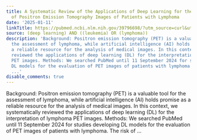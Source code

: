 ```yaml
---
title: A Systematic Review of the Applications of Deep Learning for the Interpretation
  of Positron Emission Tomography Images of Patients with Lymphoma
date: '2025-01-11'
linkTitle: https://pubmed.ncbi.nlm.nih.gov/39796698/?utm_source=curl&utm_medium=rss&utm_campaign=pubmed-2&utm_content=1byXLWG-5Hn0_qdLgZYpDfLA2UWGhGNgZGereuo1rJN2aoAQXP&fc=20220814223158&ff=20250112170445&v=2.18.0.post9+e462414
source: (deep learning) AND ((leukemia) OR (lymphoma))
description: 'Background: Positron emission tomography (PET) is a valuable tool for
  the assessment of lymphoma, while artificial intelligence (AI) holds promise as
  a reliable resource for the analysis of medical images. In this context, we systematically
  reviewed the applications of deep learning (DL) for the interpretation of lymphoma
  PET images. Methods: We searched PubMed until 11 September 2024 for studies developing
  DL models for the evaluation of PET images of patients with lymphoma. The risk of
  ...'
disable_comments: true
---
```

Background: Positron emission tomography (PET) is a valuable tool for the assessment of lymphoma, while artificial intelligence (AI) holds promise as a reliable resource for the analysis of medical images. In this context, we systematically reviewed the applications of deep learning (DL) for the interpretation of lymphoma PET images. Methods: We searched PubMed until 11 September 2024 for studies developing DL models for the evaluation of PET images of patients with lymphoma. The risk of ...